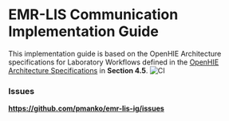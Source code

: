 # EMR-LIS Communication Implementation Guide

This implementation guide is based on the OpenHIE Architecture specifications for Laboratory Workflows defined in the [OpenHIE Architecture Specifications](https://ohie.org/download/openhie-architecture-specification) in **Section 4.5**. 
![CI](https://github.com/pmanko/emr-lmis-ig/workflows/CI/badge.svg)

### Issues
__https://github.com/pmanko/emr-lis-ig/issues__  

